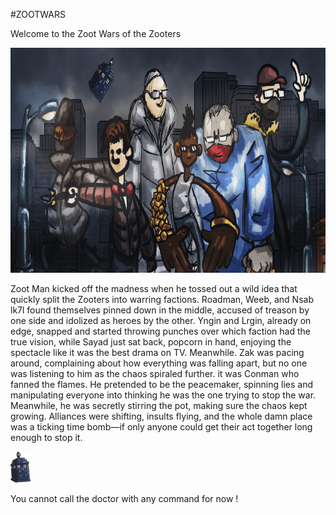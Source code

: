 
#ZOOTWARS 

Welcome to the Zoot Wars of the Zooters

<p align="center">
	<img  src="./assets/banner.png"  width="640" height="360" />
</p>

Zoot Man kicked off the madness when he tossed out a wild idea that quickly split the Zooters into warring factions. 
Roadman, Weeb, and Nsab lk7l found themselves pinned down in the middle, accused of treason by one side and idolized as heroes by the other. 
Yngin and Lrgin, already on edge, snapped and started throwing punches over which faction had the true vision, 
while Sayad just sat back, popcorn in hand, enjoying the spectacle like it was the best drama on TV. 
Meanwhile. 
Zak was pacing around, complaining about how everything was falling apart, but no one was listening to him as the chaos spiraled further.
it was Conman who fanned the flames. He pretended to be the peacemaker, spinning lies and manipulating everyone into thinking he was the one trying to stop the war. Meanwhile, he was secretly stirring the pot, making sure the chaos kept growing.
Alliances were shifting, insults flying, and the whole damn place was a ticking time bomb—if only anyone could get their act together long enough to stop it.

<p align="left">
	<img  src="./assets/map/tardis.png"  width="32" height="50" />
</p>

You cannot call the doctor with any command for now ! 

